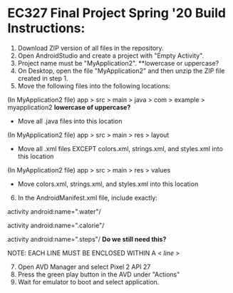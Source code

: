 # EC327 Final Project Spring '20 Build Instructions:
1. Download ZIP version of all files in the repository.
2. Open AndroidStudio and create a project with "Empty Activity".
3. Project name must be "MyApplication2". **lowercase or uppercase?
4. On Desktop, open the file "MyApplication2" and then unzip the ZIP file created in step 1. 
5. Move the following files into the following locations: 

(In MyApplication2 file) app > src > main > java > com > example > myapplication2 **lowercase of uppercase?**
- Move all .java files into this location

(In MyApplication2 file) app > src > main > res > layout 
- Move all .xml files EXCEPT colors.xml, strings.xml, and styles.xml into this location

(In MyApplication2 file) app > src > main > res > values 
- Move colors.xml, strings.xml, and styles.xml into this location

6. In the AndroidManifest.xml file, include exactly:

<activity android:name=".bmi"/>

activity android:name=".water"/

activity android:name=".calorie"/

activity android:name=".steps"/ **Do we still need this?**

NOTE: EACH LINE MUST BE ENCLOSED WITHIN A < *line* > 

7. Open AVD Manager and select Pixel 2 API 27
8. Press the green play button in the AVD under "Actions"
9. Wait for emulator to boot and select application. 
  
 

